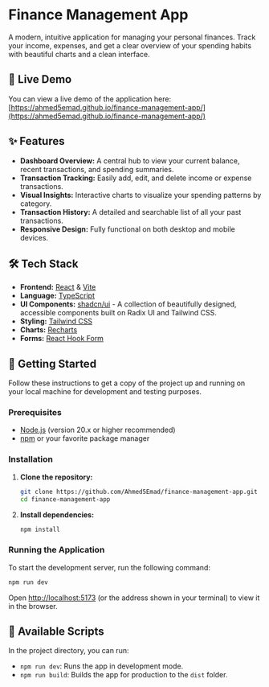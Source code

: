 # Finance Management App

A modern, intuitive application for managing your personal finances. Track your income, expenses, and get a clear overview of your spending habits with beautiful charts and a clean interface.

## 🚀 Live Demo

You can view a live demo of the application here: [https://ahmed5emad.github.io/finance-management-app/](https://ahmed5emad.github.io/finance-management-app/)

## ✨ Features

- **Dashboard Overview:** A central hub to view your current balance, recent transactions, and spending summaries.
- **Transaction Tracking:** Easily add, edit, and delete income or expense transactions.
- **Visual Insights:** Interactive charts to visualize your spending patterns by category.
- **Transaction History:** A detailed and searchable list of all your past transactions.
- **Responsive Design:** Fully functional on both desktop and mobile devices.

## 🛠️ Tech Stack

- **Frontend:** [React](https://react.dev/) & [Vite](https://vitejs.dev/)
- **Language:** [TypeScript](https://www.typescriptlang.org/)
- **UI Components:** [shadcn/ui](https://ui.shadcn.com/) - A collection of beautifully designed, accessible components built on Radix UI and Tailwind CSS.
- **Styling:** [Tailwind CSS](https://tailwindcss.com/)
- **Charts:** [Recharts](https://recharts.org/)
- **Forms:** [React Hook Form](https://react-hook-form.com/)

## 🚀 Getting Started

Follow these instructions to get a copy of the project up and running on your local machine for development and testing purposes.

### Prerequisites

- [Node.js](https://nodejs.org/) (version 20.x or higher recommended)
- [npm](https://www.npmjs.com/) or your favorite package manager

### Installation

1.  **Clone the repository:**
    ```sh
    git clone https://github.com/Ahmed5Emad/finance-management-app.git
    cd finance-management-app
    ```

2.  **Install dependencies:**
    ```sh
    npm install
    ```

### Running the Application

To start the development server, run the following command:

```sh
npm run dev
```

Open [http://localhost:5173](http://localhost:5173) (or the address shown in your terminal) to view it in the browser.

## 📜 Available Scripts

In the project directory, you can run:

- `npm run dev`: Runs the app in development mode.
- `npm run build`: Builds the app for production to the `dist` folder.
